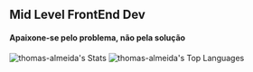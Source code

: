 


## Mid Level FrontEnd Dev
#### Apaixone-se pelo problema, não pela solução
<!-- painel de nota-->

![thomas-almeida's Stats](https://github-readme-stats.vercel.app/api?username=thomas-almeida&theme=react&show_icons=true&hide_border=true&count_private=true)
![thomas-almeida's Top Languages](https://github-readme-stats.vercel.app/api/top-langs/?username=thomas-almeida&theme=vue-dark&show_icons=true&hide_border=true&layout=compact)
